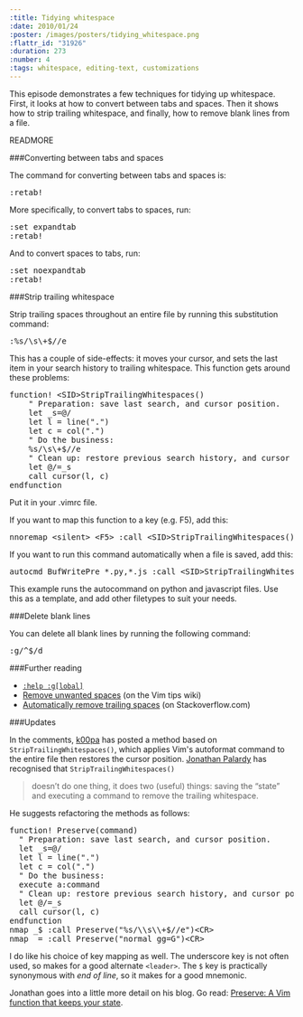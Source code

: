 ```yaml
--- 
:title: Tidying whitespace
:date: 2010/01/24
:poster: /images/posters/tidying_whitespace.png
:flattr_id: "31926"
:duration: 273
:number: 4
:tags: whitespace, editing-text, customizations
---
```


This episode demonstrates a few techniques for tidying up whitespace.  First, it looks at how to convert between tabs and spaces. Then it shows how to strip trailing whitespace, and finally, how to remove blank lines from a file.


READMORE


###Converting between tabs and spaces


The command for converting between tabs and spaces is:

<pre class="brush: vimscript">
:retab!
</pre>

More specifically, to convert tabs to spaces, run:

<pre class="brush: vimscript">
:set expandtab
:retab!
</pre>

And to convert spaces to tabs, run:

<pre class="brush: vimscript">
:set noexpandtab
:retab!
</pre>

###Strip trailing whitespace

Strip trailing spaces throughout an entire file by running this
substitution command:

<pre class="brush: vimscript">
:%s/\s\+$//e
</pre>

This has a couple of side-effects: it moves your cursor, and sets the
last item in your search history to trailing whitespace. This function
gets around these problems:

<pre class="brush: vimscript">
function! &lt;SID&gt;StripTrailingWhitespaces()
    &quot; Preparation: save last search, and cursor position.
    let _s=@/
    let l = line(&quot;.&quot;)
    let c = col(&quot;.&quot;)
    &quot; Do the business:
    %s/\s\+$//e
    &quot; Clean up: restore previous search history, and cursor position
    let @/=_s
    call cursor(l, c)
endfunction
</pre>

Put it in your .vimrc file.

If you want to map this function to a key (e.g. F5), add this:

<pre class="brush: vimscript">
nnoremap &lt;silent&gt; &lt;F5&gt; :call &lt;SID&gt;StripTrailingWhitespaces()&lt;CR&gt;
</pre>

If you want to run this command automatically when a file is saved,
add this:

<pre class="brush: vimscript">
autocmd BufWritePre *.py,*.js :call &lt;SID&gt;StripTrailingWhitespaces()
</pre>

This example runs the autocommand on python and javascript files. Use
this as a template, and add other filetypes to suit your needs.

###Delete blank lines

You can delete all blank lines by running the following command:

<pre class="brush: vimscript">
:g/^$/d
</pre>

###Further reading

* [`:help :g[lobal]`][global]
* [Remove unwanted spaces][trailing] (on the Vim tips wiki)
* [Automatically remove trailing spaces][autostrip] (on Stackoverflow.com)

###Updates

In the comments, [k00pa][gindent] has posted a method based on
`StripTrailingWhitespaces()`, which applies Vim's autoformat command to the
entire file then restores the cursor position. [Jonathan Palardy][refactor]
has recognised that `StripTrailingWhitespaces()`

> doesn’t do one thing, it does two (useful) things: saving the “state” and
> executing a command to remove the trailing whitespace.

He suggests refactoring the methods as follows:

<pre class="brush: vimscript">
function! Preserve(command)
  &quot; Preparation: save last search, and cursor position.
  let _s=@/
  let l = line(&quot;.&quot;)
  let c = col(&quot;.&quot;)
  &quot; Do the business:
  execute a:command
  &quot; Clean up: restore previous search history, and cursor position
  let @/=_s
  call cursor(l, c)
endfunction 
nmap _$ :call Preserve(&quot;%s/\\s\\+$//e&quot;)&lt;CR&gt;
nmap _= :call Preserve(&quot;normal gg=G&quot;)&lt;CR&gt;
</pre>

I do like his choice of key mapping as well. The underscore key is not often
used, so makes for a good alternate `<leader>`. The `$` key is practically
synonymous with *end of line*, so it makes for a good mnemonic.

Jonathan goes into a little more detail on his blog. Go read: [Preserve: A
Vim function that keeps your state][refactor].

[global]: http://vimdoc.sourceforge.net/htmldoc/repeat.html#:global
[trailing]: http://vim.wikia.com/wiki/Remove_unwanted_spaces
[autostrip]: http://stackoverflow.com/questions/356126/how-can-you-automatically-remove-trailing-whitespace-in-vim
[gindent]: http://vimcasts.org/episodes/tidying-whitespace/?success#comment-37459247
[refactor]: http://technotales.wordpress.com/2010/03/31/preserve-a-vim-function-that-keeps-your-state/
